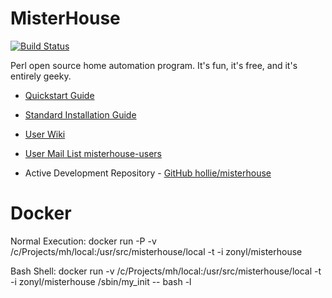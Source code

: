MisterHouse
===========

[![Build Status](https://travis-ci.org/hollie/misterhouse.svg?branch=master)](https://travis-ci.org/hollie/misterhouse)

Perl open source home automation program. It's fun, it's free, and it's entirely geeky.

* [Quickstart Guide](https://github.com/hollie/misterhouse/wiki/Getting-started)
* [Standard Installation Guide](http://misterhouse.sourceforge.net/install.html)
* [User Wiki](https://github.com/hollie/misterhouse/wiki)
* [User Mail List misterhouse-users](https://sourceforge.net/p/misterhouse/mailman/misterhouse-users/)

* Active Development Repository - [GitHub hollie/misterhouse](https://github.com/hollie/misterhouse)


Docker
======

Normal Execution:
docker run -P -v /c/Projects/mh/local:/usr/src/misterhouse/local -t -i zonyl/misterhouse

Bash Shell:
docker run -v /c/Projects/mh/local:/usr/src/misterhouse/local -t -i zonyl/misterhouse /sbin/my_init -- bash -l

